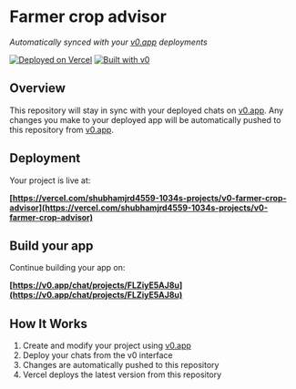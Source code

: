 # Farmer crop advisor

*Automatically synced with your [v0.app](https://v0.app) deployments*

[![Deployed on Vercel](https://img.shields.io/badge/Deployed%20on-Vercel-black?style=for-the-badge&logo=vercel)](https://vercel.com/shubhamjrd4559-1034s-projects/v0-farmer-crop-advisor)
[![Built with v0](https://img.shields.io/badge/Built%20with-v0.app-black?style=for-the-badge)](https://v0.app/chat/projects/FLZiyE5AJ8u)

## Overview

This repository will stay in sync with your deployed chats on [v0.app](https://v0.app).
Any changes you make to your deployed app will be automatically pushed to this repository from [v0.app](https://v0.app).

## Deployment

Your project is live at:

**[https://vercel.com/shubhamjrd4559-1034s-projects/v0-farmer-crop-advisor](https://vercel.com/shubhamjrd4559-1034s-projects/v0-farmer-crop-advisor)**

## Build your app

Continue building your app on:

**[https://v0.app/chat/projects/FLZiyE5AJ8u](https://v0.app/chat/projects/FLZiyE5AJ8u)**

## How It Works

1. Create and modify your project using [v0.app](https://v0.app)
2. Deploy your chats from the v0 interface
3. Changes are automatically pushed to this repository
4. Vercel deploys the latest version from this repository
